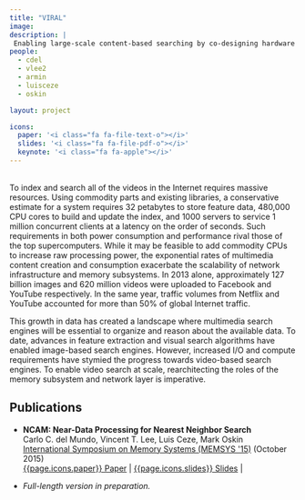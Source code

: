 ```yaml
---
title: "VIRAL"
image:
description: |
 Enabling large-scale content-based searching by co-designing hardware with visual search algorithms.
people:
  - cdel
  - vlee2
  - armin
  - luisceze
  - oskin

layout: project

icons:
  paper: '<i class="fa fa-file-text-o"></i>'
  slides: '<i class="fa fa-file-pdf-o"></i>'
  keynote: '<i class="fa fa-apple"></i>'
---
```


<br />
To index and search all of the videos in the Internet requires massive resources. Using commodity parts and existing libraries, a conservative estimate for a system requires 32 petabytes to store feature data, 480,000 CPU cores to build and update the index, and 1000 servers to service 1 million concurrent clients at a latency on the order of seconds. Such requirements in both power consumption and performance rival those of the top supercomputers. While it may be feasible to add commodity CPUs to increase raw processing power, the exponential rates of multimedia content creation and consumption exacerbate the scalability of network infrastructure and memory subsystems. In 2013 alone, approximately 127 billion images and 620 million videos were uploaded to Facebook and YouTube respectively. In the same year, traffic volumes from Netflix and YouTube accounted for more than 50% of global Internet traffic.

This growth in data has created a landscape where multimedia search engines will be essential to organize and reason about the available data. To date, advances in feature extraction and visual search algorithms have enabled image-based search engines. However, increased I/O and compute requirements have stymied the progress towards video-based search engines. To enable video search at scale, rearchitecting the roles of the memory subsystem and network layer is imperative.

## Publications

- **NCAM: Near-Data Processing for Nearest Neighbor Search**<br/>
  Carlo C. del Mundo, Vincent T. Lee, Luis Ceze, Mark Oskin<br />
  [International Symposium on Memory Systems (MEMSYS '15)](memsys.io) (October 2015)<br/>
  [{{page.icons.paper}} Paper](http://dl.acm.org/citation.cfm?id=2818984) | [{{page.icons.slides}} Slides](http://homes.cs.washington.edu/~cdel/presentations/memsys-2015-ncam.pdf) |

- *Full-length version in preparation.*
